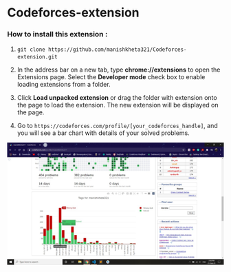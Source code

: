 # Codeforces-extension


<h3>How to install this extension : </h3>

1. `git clone https://github.com/manishkheta321/Codeforces-extension.git`


2. In the address bar on a new tab, type **chrome://extensions** to open the Extensions page. Select the **Developer mode** check box to enable loading extensions from a folder.

3. Click **Load unpacked extension** or drag the folder with extension onto the page to load the extension. The new extension will be displayed on the page.

4. Go to `https://codeforces.com/profile/[your_codeforces_handle]`, and you will see a bar chart with details of your solved problems.

![alt text](https://github.com/manishkheta321/Codeforces-extension/blob/main/codeforcesExtension.jpg)

